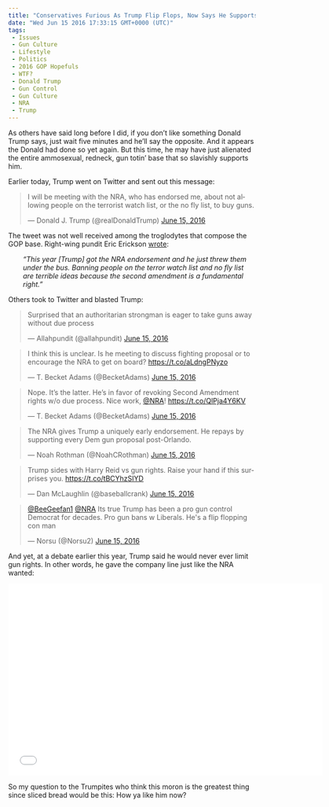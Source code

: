 ```yaml
---
title: "Conservatives Furious As Trump Flip Flops, Now Says He Supports Gun Control"
date: "Wed Jun 15 2016 17:33:15 GMT+0000 (UTC)"
tags: 
 - Issues
 - Gun Culture
 - Lifestyle
 - Politics
 - 2016 GOP Hopefuls
 - WTF?
 - Donald Trump
 - Gun Control
 - Gun Culture
 - NRA
 - Trump
---
```

<p><!--OffDef--></p><p><!--Ads1--></p><p>As others have said long before I did, if you don&#x2019;t like something Donald Trump says, just wait five minutes and he&#x2019;ll say the opposite. And it appears the Donald had done so yet again. But this time, he may have just alienated the entire ammosexual, redneck, gun totin&#x2019; base that so slavishly supports him.</p><p>Earlier today, Trump went on Twitter and sent out this message:</p><blockquote class="twitter-tweet" data-width="500"><p lang="en" dir="ltr">I will be meeting with the NRA, who has endorsed me, about not allowing people on the terrorist watch list, or the no fly list, to buy guns.</p>
<p>&#x2014; Donald J. Trump (@realDonaldTrump) <a href="https://twitter.com/realDonaldTrump/status/743078235408195584" onclick="__gaTracker(&apos;send&apos;, &apos;event&apos;, &apos;outbound-article&apos;, &apos;https://twitter.com/realDonaldTrump/status/743078235408195584&apos;, &apos;June 15, 2016&apos;);">June 15, 2016</a></p></blockquote><p><script async src="//platform.twitter.com/widgets.js" charset="utf-8"></script></p><p>The tweet was not well received among the troglodytes that compose the GOP base. Right-wing pundit Eric Erickson <a href="http://theresurgent.com/donald-trump-just-caved-on-gun-control/" onclick="__gaTracker(&apos;send&apos;, &apos;event&apos;, &apos;outbound-article&apos;, &apos;http://theresurgent.com/donald-trump-just-caved-on-gun-control/&apos;, &apos;wrote&apos;);" target="_blank">wrote</a>:</p><p style="padding-left: 30px;"><em>&#x201C;This year [Trump]&#xA0;got the NRA endorsement and he just threw them under the bus.&#xA0;Banning people on the terror watch list and no fly list are terrible ideas because the second amendment is a fundamental right.&#x201D;</em></p><p>Others took to Twitter and blasted Trump:</p><blockquote class="twitter-tweet" data-width="500"><p lang="en" dir="ltr">Surprised that an authoritarian strongman is eager to take guns away without due process</p>
<p>&#x2014; Allahpundit (@allahpundit) <a href="https://twitter.com/allahpundit/status/743084346819502081" onclick="__gaTracker(&apos;send&apos;, &apos;event&apos;, &apos;outbound-article&apos;, &apos;https://twitter.com/allahpundit/status/743084346819502081&apos;, &apos;June 15, 2016&apos;);">June 15, 2016</a></p></blockquote><p><script async src="//platform.twitter.com/widgets.js" charset="utf-8"></script></p><blockquote class="twitter-tweet" data-width="500"><p lang="en" dir="ltr">I think this is unclear. Is he meeting to discuss fighting proposal or to encourage the NRA to get on board? <a href="https://t.co/aLdngPNyzo" onclick="__gaTracker(&apos;send&apos;, &apos;event&apos;, &apos;outbound-article&apos;, &apos;https://t.co/aLdngPNyzo&apos;, &apos;https://t.co/aLdngPNyzo&apos;);">https://t.co/aLdngPNyzo</a></p>
<p>&#x2014; T. Becket Adams (@BecketAdams) <a href="https://twitter.com/BecketAdams/status/743080921847504896" onclick="__gaTracker(&apos;send&apos;, &apos;event&apos;, &apos;outbound-article&apos;, &apos;https://twitter.com/BecketAdams/status/743080921847504896&apos;, &apos;June 15, 2016&apos;);">June 15, 2016</a></p></blockquote><p><script async src="//platform.twitter.com/widgets.js" charset="utf-8"></script></p><blockquote class="twitter-tweet" data-width="500"><p lang="en" dir="ltr">Nope. It&#x2019;s the latter. He&#x2019;s in favor of revoking Second Amendment rights w/o due process. Nice work, <a href="https://twitter.com/NRA" onclick="__gaTracker(&apos;send&apos;, &apos;event&apos;, &apos;outbound-article&apos;, &apos;https://twitter.com/NRA&apos;, &apos;@NRA&apos;);">@NRA</a>! <a href="https://t.co/QlPja4Y6KV" onclick="__gaTracker(&apos;send&apos;, &apos;event&apos;, &apos;outbound-article&apos;, &apos;https://t.co/QlPja4Y6KV&apos;, &apos;https://t.co/QlPja4Y6KV&apos;);">https://t.co/QlPja4Y6KV</a></p>
<p>&#x2014; T. Becket Adams (@BecketAdams) <a href="https://twitter.com/BecketAdams/status/743082447122927617" onclick="__gaTracker(&apos;send&apos;, &apos;event&apos;, &apos;outbound-article&apos;, &apos;https://twitter.com/BecketAdams/status/743082447122927617&apos;, &apos;June 15, 2016&apos;);">June 15, 2016</a></p></blockquote><p><script async src="//platform.twitter.com/widgets.js" charset="utf-8"></script></p><p><script async src="//platform.twitter.com/widgets.js" charset="utf-8"></script></p><blockquote class="twitter-tweet" data-width="500"><p lang="en" dir="ltr">The NRA gives Trump a uniquely early endorsement. He repays by supporting every Dem gun proposal post-Orlando.</p>
<p>&#x2014; Noah Rothman (@NoahCRothman) <a href="https://twitter.com/NoahCRothman/status/743080588358340608" onclick="__gaTracker(&apos;send&apos;, &apos;event&apos;, &apos;outbound-article&apos;, &apos;https://twitter.com/NoahCRothman/status/743080588358340608&apos;, &apos;June 15, 2016&apos;);">June 15, 2016</a></p></blockquote><p><script async src="//platform.twitter.com/widgets.js" charset="utf-8"></script></p><blockquote class="twitter-tweet" data-width="500"><p lang="en" dir="ltr">Trump sides with Harry Reid vs gun rights. Raise your hand if this surprises you. <a href="https://t.co/tBCYhzSIYD" onclick="__gaTracker(&apos;send&apos;, &apos;event&apos;, &apos;outbound-article&apos;, &apos;https://t.co/tBCYhzSIYD&apos;, &apos;https://t.co/tBCYhzSIYD&apos;);">https://t.co/tBCYhzSIYD</a></p>
<p>&#x2014; Dan McLaughlin (@baseballcrank) <a href="https://twitter.com/baseballcrank/status/743079928971812864" onclick="__gaTracker(&apos;send&apos;, &apos;event&apos;, &apos;outbound-article&apos;, &apos;https://twitter.com/baseballcrank/status/743079928971812864&apos;, &apos;June 15, 2016&apos;);">June 15, 2016</a></p></blockquote><p><script async src="//platform.twitter.com/widgets.js" charset="utf-8"></script></p><blockquote class="twitter-tweet" data-width="500"><p lang="en" dir="ltr"><a href="https://twitter.com/BeeGeefan1" onclick="__gaTracker(&apos;send&apos;, &apos;event&apos;, &apos;outbound-article&apos;, &apos;https://twitter.com/BeeGeefan1&apos;, &apos;@BeeGeefan1&apos;);">@BeeGeefan1</a> <a href="https://twitter.com/NRA" onclick="__gaTracker(&apos;send&apos;, &apos;event&apos;, &apos;outbound-article&apos;, &apos;https://twitter.com/NRA&apos;, &apos;@NRA&apos;);">@NRA</a> Its true Trump has been a pro gun control Democrat for decades. Pro gun bans w Liberals. He&apos;s a flip flopping con man</p>
<p>&#x2014; Norsu (@Norsu2) <a href="https://twitter.com/Norsu2/status/743096597421006848" onclick="__gaTracker(&apos;send&apos;, &apos;event&apos;, &apos;outbound-article&apos;, &apos;https://twitter.com/Norsu2/status/743096597421006848&apos;, &apos;June 15, 2016&apos;);">June 15, 2016</a></p></blockquote><p><script async src="//platform.twitter.com/widgets.js" charset="utf-8"></script></p><p>And yet, at a debate earlier this year, Trump said he would never ever limit gun rights. In other words, he gave the company line just like the NRA wanted:</p><p><span class="embed-youtube" style="text-align:center; display: block;"><iframe class="youtube-player" type="text/html" width="640" height="390" src="//www.youtube.com/embed/LLCKeXuWJ80?version=3&amp;rel=1&amp;fs=1&amp;autohide=2&amp;showsearch=0&amp;showinfo=1&amp;iv_load_policy=1&amp;wmode=transparent" allowfullscreen="true" style="border:0;"></iframe></span></p><p><!--Ads2--></p><p>So my question to the Trumpites who think this moron is the greatest thing since sliced bread would be this: How ya like him now?</p>